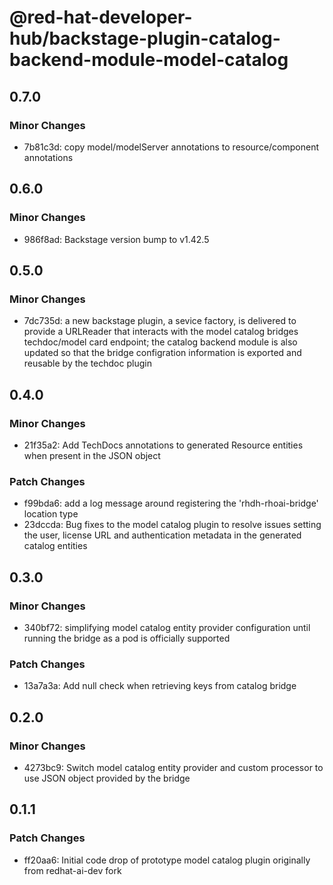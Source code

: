 # @red-hat-developer-hub/backstage-plugin-catalog-backend-module-model-catalog

## 0.7.0

### Minor Changes

- 7b81c3d: copy model/modelServer annotations to resource/component annotations

## 0.6.0

### Minor Changes

- 986f8ad: Backstage version bump to v1.42.5

## 0.5.0

### Minor Changes

- 7dc735d: a new backstage plugin, a sevice factory, is delivered to provide a URLReader that interacts with the model catalog bridges techdoc/model card endpoint; the catalog backend module is also updated so that the bridge configration information is exported and reusable by the techdoc plugin

## 0.4.0

### Minor Changes

- 21f35a2: Add TechDocs annotations to generated Resource entities when present in the JSON object

### Patch Changes

- f99bda6: add a log message around registering the 'rhdh-rhoai-bridge' location type
- 23dccda: Bug fixes to the model catalog plugin to resolve issues setting the user, license URL and authentication metadata in the generated catalog entities

## 0.3.0

### Minor Changes

- 340bf72: simplifying model catalog entity provider configuration until running the bridge as a pod is officially supported

### Patch Changes

- 13a7a3a: Add null check when retrieving keys from catalog bridge

## 0.2.0

### Minor Changes

- 4273bc9: Switch model catalog entity provider and custom processor to use JSON object provided by the bridge

## 0.1.1

### Patch Changes

- ff20aa6: Initial code drop of prototype model catalog plugin originally from redhat-ai-dev fork
